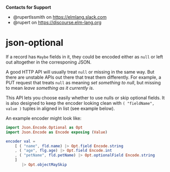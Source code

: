 **Contacts for Support**
- @rupertlssmith on https://elmlang.slack.com
- @rupert on https://discourse.elm-lang.org

# json-optional

If a record has `Maybe` fields in it, they could be encoded either as `null` or
left out altogether in the corresponing JSON.

A good HTTP API will usually treat `null` or missing in the same way. But there are
unstable APIs out there that treat them differently. For example, a PUT request that
treats `null` as meaning *set something to null*, but missing to mean *leave something
as it currently is*.

This API lets you choose easily whether to use nulls or skip optional fields. It is
also designed to keep the encoder looking clean with `( "fieldName", value )` tuples
in aligned in list (see example below).

An example encoder might look like:

```elm
import Json.Encode.Optional as Opt
import Json.Encode as Encode exposing (Value)

encoder val =
    [ ( "name", fld.name) |> Opt.field Encode.string
    , ( "age", flg.age) |> Opt.field Encode.int
    , ( "petName", fld.petName) |> Opt.optionalField Encode.string
    ]
       |> Opt.objectMaySkip
```
